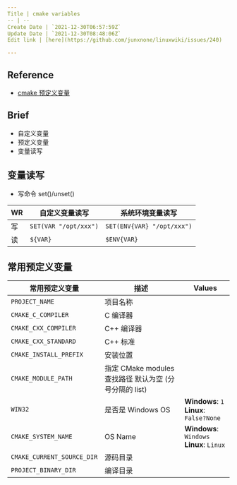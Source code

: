 ```yaml
---
Title | cmake variables
-- | --
Create Date | `2021-12-30T06:57:59Z`
Update Date | `2021-12-30T08:48:06Z`
Edit link | [here](https://github.com/junxnone/linuxwiki/issues/240)

---
```

## Reference
- [cmake 预定义变量](https://cmake.org/cmake/help/latest/manual/cmake-variables.7.html)

## Brief
- 自定义变量
- 预定义变量
- 变量读写

## 变量读写
- 写命令 set()/unset()

WR | 自定义变量读写 | 系统环境变量读写
-- | -- | --
写 | `SET(VAR "/opt/xxx")` | `SET(ENV{VAR} "/opt/xxx")`
读 | `${VAR}` | `$ENV{VAR}`


## 常用预定义变量

常用预定义变量 | 描述 | Values
-- | -- | --
`PROJECT_NAME` | 项目名称
`CMAKE_C_COMPILER` | C 编译器
`CMAKE_CXX_COMPILER` | C++ 编译器
`CMAKE_CXX_STANDARD` | C++ 标准
`CMAKE_INSTALL_PREFIX` | 安装位置
`CMAKE_MODULE_PATH` | 指定 CMake modules 查找路径 默认为空 (分号分隔的 list)
`WIN32` | 是否是 Windows OS | **Windows**: `1` <br>**Linux**: `False?None`
`CMAKE_SYSTEM_NAME` | OS Name | **Windows**: `Windows` <br>**Linux**: `Linux`
`CMAKE_CURRENT_SOURCE_DIR` | 源码目录
`PROJECT_BINARY_DIR` | 编译目录
